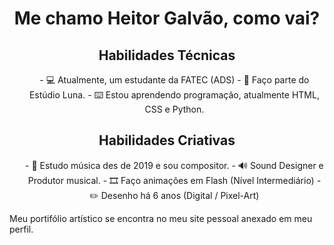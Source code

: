 <h1 align='center'>Me chamo Heitor Galvão, como vai?</h1>

<div align='center'>
<h2> Habilidades Técnicas </h2>
<ul>
- 💻 Atualmente, um estudante da FATEC (ADS)
- 🌙 Faço parte do Estúdio Luna.
- ⌨️ Estou aprendendo programação, atualmente HTML, CSS e Python.
</ul>
</div>
<div align='center'>
<h2> Habilidades Criativas </h2>
<ul>
- 🎵 Estudo música des de 2019 e sou compositor.
- 🔊 Sound Designer e Produtor musical.
- 🎞️ Faço animações em Flash (Nível Intermediário)
- ✏️ Desenho há 6 anos (Digital / Pixel-Art)
</ul>
</div>

Meu portifólio artístico se encontra no meu site pessoal anexado em meu perfil.

